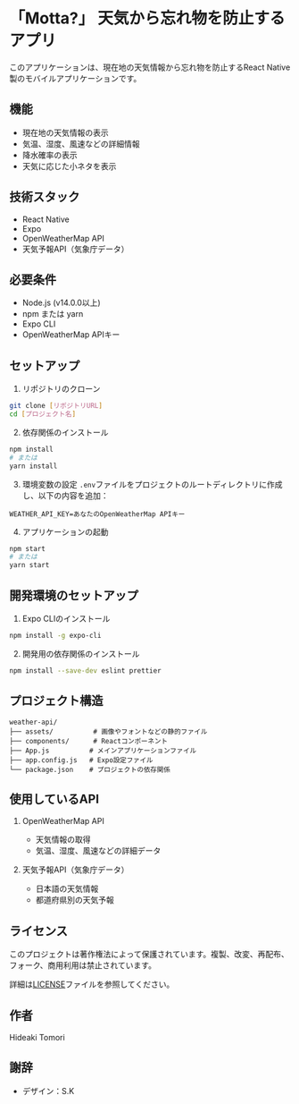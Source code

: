 # 「Motta?」 天気から忘れ物を防止するアプリ

このアプリケーションは、現在地の天気情報から忘れ物を防止するReact Native製のモバイルアプリケーションです。

## 機能

- 現在地の天気情報の表示
- 気温、湿度、風速などの詳細情報
- 降水確率の表示
- 天気に応じた小ネタを表示

## 技術スタック

- React Native
- Expo
- OpenWeatherMap API
- 天気予報API（気象庁データ）

## 必要条件

- Node.js (v14.0.0以上)
- npm または yarn
- Expo CLI
- OpenWeatherMap APIキー

## セットアップ

1. リポジトリのクローン

```bash
git clone [リポジトリURL]
cd [プロジェクト名]
```

2. 依存関係のインストール

```bash
npm install
# または
yarn install
```

3. 環境変数の設定
   `.env`ファイルをプロジェクトのルートディレクトリに作成し、以下の内容を追加：

```
WEATHER_API_KEY=あなたのOpenWeatherMap APIキー
```

4. アプリケーションの起動

```bash
npm start
# または
yarn start
```

## 開発環境のセットアップ

1. Expo CLIのインストール

```bash
npm install -g expo-cli
```

2. 開発用の依存関係のインストール

```bash
npm install --save-dev eslint prettier
```

## プロジェクト構造

```
weather-api/
├── assets/          # 画像やフォントなどの静的ファイル
├── components/      # Reactコンポーネント
├── App.js          # メインアプリケーションファイル
├── app.config.js   # Expo設定ファイル
└── package.json    # プロジェクトの依存関係
```

## 使用しているAPI

1. OpenWeatherMap API

   - 天気情報の取得
   - 気温、湿度、風速などの詳細データ

2. 天気予報API（気象庁データ）
   - 日本語の天気情報
   - 都道府県別の天気予報

## ライセンス

このプロジェクトは著作権法によって保護されています。複製、改変、再配布、フォーク、商用利用は禁止されています。

詳細は[LICENSE](LICENSE)ファイルを参照してください。

## 作者

Hideaki Tomori

## 謝辞

- デザイン：S.K
